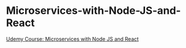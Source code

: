 # Microservices-with-Node-JS-and-React
[Udemy Course: Microservices with Node JS and React](https://www.udemy.com/course/microservices-with-node-js-and-react/)



